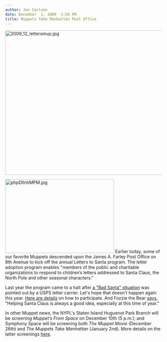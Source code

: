 ```yaml
---
author: Jen Carlson
date: December  1, 2009  1:56 PM
title: Muppets Take Manhattan Post Office
---
```


<p><span class="mt-enclosure mt-enclosure-image" style="display: inline;"> <img alt="2009_12_lettersmup.jpg" src="https://web.archive.org/web/20111016063907im_/http://gothamist.com/attachments/arts_jen/2009_12_lettersmup.jpg" width="640" height="465" class="image-none"> </span></p>

<p><span class="mt-enclosure mt-enclosure-image" style="display: inline;"> <img alt="phpDlInhMPM.jpg" src="https://web.archive.org/web/20111016063907im_/http://gothamist.com/attachments/arts_jen/phpDlInhMPM.jpg" width="350" height="238" class="image-right"> </span>Earlier today, some of our favorite Muppets descended upon the James A. Farley Post Office on 8th Avenue to kick off the annual Letters to Santa program. The letter adoption program enables &quot;members of the public and charitable organizations to respond to children&#x2019;s letters addressed to Santa Claus, the North Pole and other seasonal characters.&quot; </p>

<p>Last year the program came to a halt after <a href="https://web.archive.org/web/20111016063907/http://gothamist.com/2008/12/19/operation_santa_ceases_due_to_priva.php">a &quot;Bad Santa&quot; situation</a> was pointed out by a USPS letter carrier. Let&apos;s hope that doesn&apos;t happen again this year. <a href="https://web.archive.org/web/20111016063907/http://www.operationlettertosanta.com/Pages/new-york-operation-santa-claus.htm">Here are details</a> on how to participate. And Fozzie the Bear <a href="https://web.archive.org/web/20111016063907/http://www.prnewswire.com/news-releases/delivering-dreams-one-letter-at-a-time-78229787.html">says</a>, &quot;Helping Santa Claus is always a good idea, especially at this time of year.&quot;</p>

<p>In other Muppet news, the NYPL&apos;s Staten Island Huguenot Park Branch will be screening <em>Muppet&#x2019;s From Space</em> on December 10th (5 p.m.); and Symphony Space will be screening both <em>The Muppet Movie</em> (December 26th) and <em>The Muppets Take Manhattan</em> (January 2nd). More details on the latter screenings <a href="https://web.archive.org/web/20111016063907/http://www.symphonyspace.org/genre/family">here</a>.</p>